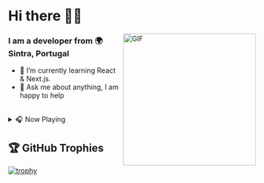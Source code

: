 
# Hi there 👋🏻
<img align="right" height="270px" alt="GIF" src="https://github.githubassets.com/images/mona-loading-dark.gif" />

### I am a developer from 🌍 Sintra, Portugal
- 🌱 I’m currently learning React & Next.js.
- 💬 Ask me about anything, I am happy to help
<br/><br/>

<details>
<summary>🎧  Now Playing</summary>
<img id="example-view" src="https://spotify-github-profile.vercel.app/api/view.svg?uid=nunomrasteiro&amp;cover_image=true&amp;theme=natemoo-re&amp;show_offline=true&amp;background_color=ffffff&amp;interchange=false&amp;bar_color=3f448d&amp;bar_color_cover=false">
</details>

## 🏆 GitHub Trophies
[![trophy](https://github-profile-trophy.vercel.app/?username=nunoras&theme=nord&row=1&column=3&no-bg=true&no-frame=true)](https://github.com/ryo-ma/github-profile-trophy)


